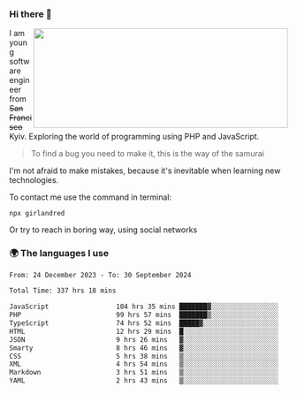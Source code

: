 ### Hi there 👋  

<img align='right' src="https://github-readme-stats.vercel.app/api?username=girlandred&count_private=true&show_icons=true&include_all_commits=true&hide_rank=true&hide_title=true&theme=buefy&card_width=300" width=460 height=180>


I am young software engineer from ~~San Francisco~~ Kyiv. Exploring the world of programming using PHP and JavaScript.


> To find a bug you need to make it, this is the way of the samurai



I'm not afraid to make mistakes, because it's inevitable when learning new technologies.

To contact me use the command in terminal:

```
npx girlandred
```

Or try to reach in boring way, using social networks


### 🌍 The languages I use

<!--START_SECTION:waka-->

```txt
From: 24 December 2023 - To: 30 September 2024

Total Time: 337 hrs 18 mins

JavaScript                 104 hrs 35 mins ███████▓░░░░░░░░░░░░░░░░░   31.00 %
PHP                        99 hrs 57 mins  ███████▒░░░░░░░░░░░░░░░░░   29.63 %
TypeScript                 74 hrs 52 mins  █████▓░░░░░░░░░░░░░░░░░░░   22.19 %
HTML                       12 hrs 29 mins  █░░░░░░░░░░░░░░░░░░░░░░░░   03.70 %
JSON                       9 hrs 26 mins   ▓░░░░░░░░░░░░░░░░░░░░░░░░   02.80 %
Smarty                     8 hrs 46 mins   ▓░░░░░░░░░░░░░░░░░░░░░░░░   02.60 %
CSS                        5 hrs 38 mins   ▒░░░░░░░░░░░░░░░░░░░░░░░░   01.67 %
XML                        4 hrs 54 mins   ▒░░░░░░░░░░░░░░░░░░░░░░░░   01.46 %
Markdown                   3 hrs 51 mins   ▒░░░░░░░░░░░░░░░░░░░░░░░░   01.14 %
YAML                       2 hrs 43 mins   ▒░░░░░░░░░░░░░░░░░░░░░░░░   00.81 %
```

<!--END_SECTION:waka-->
